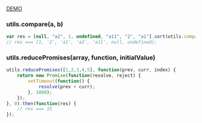 [DEMO](https://godicheol.github.io/javascript-utilities/)

### utils.compare(a, b)
```js
var res = [null, "a2", 1, undefined, "a11", "2", "a1"].sort(utils.compare);
// res === [1, '2', 'a1', 'a2', 'a11', null, undefined];
```

### utils.reducePromises(array, function, initialValue)
```js
utils.reducePromises([1,2,3,4,5], function(prev, curr, index) {
    return new Promise(function(resolve, reject) {
        setTimeout(function() {
            resolve(prev + curr);
        }, 1000);
    });
}, 0).then(function(res) {
    // res === 15
});
```


